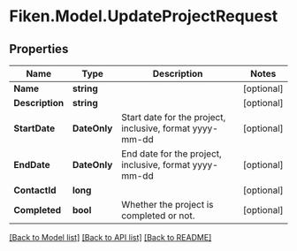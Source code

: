 # Fiken.Model.UpdateProjectRequest

## Properties

Name | Type | Description | Notes
------------ | ------------- | ------------- | -------------
**Name** | **string** |  | [optional] 
**Description** | **string** |  | [optional] 
**StartDate** | **DateOnly** | Start date for the project, inclusive, format yyyy-mm-dd | [optional] 
**EndDate** | **DateOnly** | End date for the project, inclusive, format yyyy-mm-dd | [optional] 
**ContactId** | **long** |  | [optional] 
**Completed** | **bool** | Whether the project is completed or not. | [optional] 

[[Back to Model list]](../../README.md#documentation-for-models) [[Back to API list]](../../README.md#documentation-for-api-endpoints) [[Back to README]](../../README.md)

